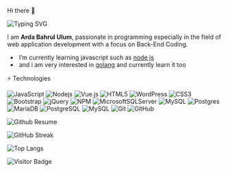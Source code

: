 Hi there 👋 

![Typing SVG](https://readme-typing-svg.demolab.com?font=Fira+Code&weight=100&size=15&duration=2500&pause=1000&color=FF8787&vCenter=true&width=435&lines=I'm+a+Web+Developer;I'm+a+Back+End+Developer;)


I am <b>Arda Bahrul Ulum</b>, passionate in programming especially in the field of web application development with a focus on Back-End Coding.

- &nbsp;I’m currently learning javascript such as [node js](https://nodejs.org/en)
- &nbsp;and i am very interested in [golang](https://go.dev/) and currently learn it too


⚡ Technologies

![JavaScript](https://img.shields.io/badge/-JavaScript-black?style=flat&logo=javascript)
![Nodejs](https://img.shields.io/badge/-Nodejs-black?style=flat&logo=Node.js)
![Vue.js](https://img.shields.io/badge/vuejs-%2335495e.svg?style=flat&logo=vuedotjs&logoColor=%234FC08D)
![HTML5](https://img.shields.io/badge/-HTML5-E34F26?style=flat&logo=html5&logoColor=white)
![WordPress](https://img.shields.io/badge/WordPress-%23117AC9.svg?style=flat&logo=WordPress&logoColor=white)
![CSS3](https://img.shields.io/badge/-CSS3-1572B6?style=flat&logo=css3)
![Bootstrap](https://img.shields.io/badge/-Bootstrap-563D7C?style=flat&logo=bootstrap)
![jQuery](https://img.shields.io/badge/jquery-%230769AD.svg?style=flat&logo=jquery&logoColor=white)
![NPM](https://img.shields.io/badge/NPM-%23CB3837.svg?style=flat&logo=npm&logoColor=white)
![MicrosoftSQLServer](https://img.shields.io/badge/Microsoft%20SQL%20Server-CC2927?style=flat&logo=microsoft%20sql%20server&logoColor=white)
![MySQL](https://img.shields.io/badge/mysql-%2300f.svg?style=flat&logo=mysql&logoColor=white)
![Postgres](https://img.shields.io/badge/postgres-%23316192.svg?style=flat&logo=postgresql&logoColor=white)
![MariaDB](https://img.shields.io/badge/MariaDB-003545?style=flat&logo=mariadb&logoColor=white)
![PostgreSQL](https://img.shields.io/badge/-PostgreSQL-336791?style=flat&logo=postgresql)
![MySQL](https://img.shields.io/badge/-MySQL-black?style=flat&logo=mysql)
![Git](https://img.shields.io/badge/-Git-black?style=flat&logo=git)
![GitHub](https://img.shields.io/badge/-GitHub-181717?style=flat&logo=github)

![Github Resume](http://github-profile-summary-cards.vercel.app/api/cards/profile-details?username=arda-bahrul-ulum&theme=vue)

![GitHub Streak](https://streak-stats.demolab.com/?user=arda-bahrul-ulum)

![Top Langs](https://github-readme-stats.vercel.app/api/top-langs/?username=arda-bahrul-ulum&langs_count=8&layout=compact)

![Visitor Badge](https://visitor-badge.laobi.icu/badge?page_id=arda-bahrul-ulum)
